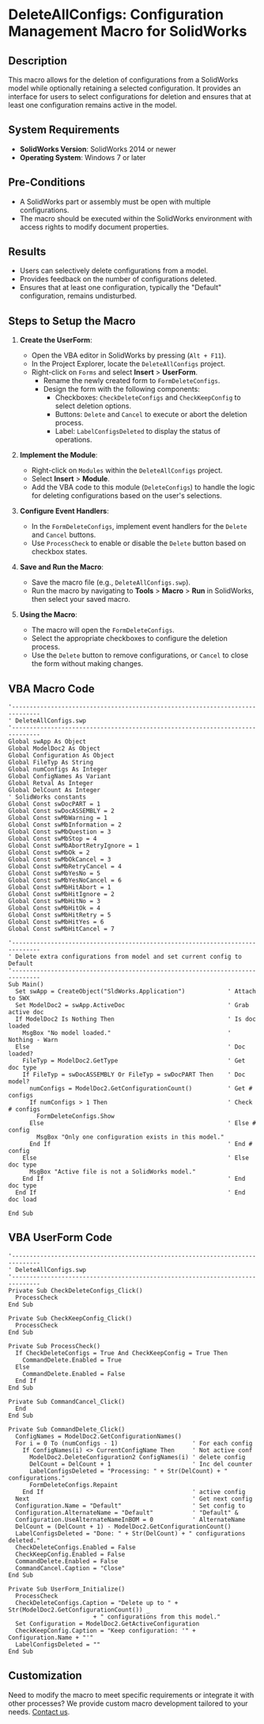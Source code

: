 # DeleteAllConfigs: Configuration Management Macro for SolidWorks

## Description
This macro allows for the deletion of configurations from a SolidWorks model while optionally retaining a selected configuration. It provides an interface for users to select configurations for deletion and ensures that at least one configuration remains active in the model.

## System Requirements
- **SolidWorks Version**: SolidWorks 2014 or newer
- **Operating System**: Windows 7 or later

## Pre-Conditions
- A SolidWorks part or assembly must be open with multiple configurations.
- The macro should be executed within the SolidWorks environment with access rights to modify document properties.

## Results
- Users can selectively delete configurations from a model.
- Provides feedback on the number of configurations deleted.
- Ensures that at least one configuration, typically the "Default" configuration, remains undisturbed.

## Steps to Setup the Macro

1. **Create the UserForm**:
   - Open the VBA editor in SolidWorks by pressing (`Alt + F11`).
   - In the Project Explorer, locate the `DeleteAllConfigs` project.
   - Right-click on `Forms` and select **Insert** > **UserForm**.
     - Rename the newly created form to `FormDeleteConfigs`.
     - Design the form with the following components:
       - Checkboxes: `CheckDeleteConfigs` and `CheckKeepConfig` to select deletion options.
       - Buttons: `Delete` and `Cancel` to execute or abort the deletion process.
       - Label: `LabelConfigsDeleted` to display the status of operations.

2. **Implement the Module**:
   - Right-click on `Modules` within the `DeleteAllConfigs` project.
   - Select **Insert** > **Module**.
   - Add the VBA code to this module (`DeleteConfigs`) to handle the logic for deleting configurations based on the user's selections.

3. **Configure Event Handlers**:
   - In the `FormDeleteConfigs`, implement event handlers for the `Delete` and `Cancel` buttons.
   - Use `ProcessCheck` to enable or disable the `Delete` button based on checkbox states.

4. **Save and Run the Macro**:
   - Save the macro file (e.g., `DeleteAllConfigs.swp`).
   - Run the macro by navigating to **Tools** > **Macro** > **Run** in SolidWorks, then select your saved macro.

5. **Using the Macro**:
   - The macro will open the `FormDeleteConfigs`.
   - Select the appropriate checkboxes to configure the deletion process.
   - Use the `Delete` button to remove configurations, or `Cancel` to close the form without making changes.

## VBA Macro Code

```vbnet
'------------------------------------------------------------------------------
' DeleteAllConfigs.swp 
'------------------------------------------------------------------------------
Global swApp As Object
Global ModelDoc2 As Object
Global Configuration As Object
Global FileTyp As String
Global numConfigs As Integer
Global ConfigNames As Variant
Global Retval As Integer
Global DelCount As Integer
' SolidWorks constants
Global Const swDocPART = 1
Global Const swDocASSEMBLY = 2
Global Const swMbWarning = 1
Global Const swMbInformation = 2
Global Const swMbQuestion = 3
Global Const swMbStop = 4
Global Const swMbAbortRetryIgnore = 1
Global Const swMbOk = 2
Global Const swMbOkCancel = 3
Global Const swMbRetryCancel = 4
Global Const swMbYesNo = 5
Global Const swMbYesNoCancel = 6
Global Const swMbHitAbort = 1
Global Const swMbHitIgnore = 2
Global Const swMbHitNo = 3
Global Const swMbHitOk = 4
Global Const swMbHitRetry = 5
Global Const swMbHitYes = 6
Global Const swMbHitCancel = 7

'------------------------------------------------------------------------------
' Delete extra configurations from model and set current config to Default
'------------------------------------------------------------------------------
Sub Main()
  Set swApp = CreateObject("SldWorks.Application")            ' Attach to SWX
  Set ModelDoc2 = swApp.ActiveDoc                             ' Grab active doc
  If ModelDoc2 Is Nothing Then                                ' Is doc loaded
    MsgBox "No model loaded."                                 ' Nothing - Warn
  Else                                                        ' Doc loaded?
    FileTyp = ModelDoc2.GetType                               ' Get doc type
    If FileTyp = swDocASSEMBLY Or FileTyp = swDocPART Then    ' Doc model?
      numConfigs = ModelDoc2.GetConfigurationCount()          ' Get # configs
      If numConfigs > 1 Then                                  ' Check # configs
        FormDeleteConfigs.Show
      Else                                                    ' Else # config
        MsgBox "Only one configuration exists in this model."
      End If                                                  ' End # config
    Else                                                      ' Else doc type
      MsgBox "Active file is not a SolidWorks model."
    End If                                                    ' End doc type
  End If                                                      ' End doc load

End Sub
```

## VBA UserForm Code

```vbnet
'------------------------------------------------------------------------------
' DeleteAllConfigs.swp
'------------------------------------------------------------------------------
Private Sub CheckDeleteConfigs_Click()
  ProcessCheck
End Sub

Private Sub CheckKeepConfig_Click()
  ProcessCheck
End Sub

Private Sub ProcessCheck()
  If CheckDeleteConfigs = True And CheckKeepConfig = True Then
    CommandDelete.Enabled = True
  Else
    CommandDelete.Enabled = False
  End If
End Sub

Private Sub CommandCancel_Click()
  End
End Sub

Private Sub CommandDelete_Click()
  ConfigNames = ModelDoc2.GetConfigurationNames()
  For i = 0 To (numConfigs - 1)                     ' For each config
    If ConfigNames(i) <> CurrentConfigName Then     ' Not active conf
      ModelDoc2.DeleteConfiguration2 ConfigNames(i) ' delete config
      DelCount = DelCount + 1                       ' Inc del counter
      LabelConfigsDeleted = "Processing: " + Str(DelCount) + " configurations."
      FormDeleteConfigs.Repaint
    End If                                          ' active config
  Next                                              ' Get next config
  Configuration.Name = "Default"                    ' Set config to
  Configuration.AlternateName = "Default"           ' "Default" &
  Configuration.UseAlternateNameInBOM = 0           ' AlternateName
  DelCount = (DelCount + 1) - ModelDoc2.GetConfigurationCount()
  LabelConfigsDeleted = "Done: " + Str(DelCount) + " configurations deleted."
  CheckDeleteConfigs.Enabled = False
  CheckKeepConfig.Enabled = False
  CommandDelete.Enabled = False
  CommandCancel.Caption = "Close"
End Sub

Private Sub UserForm_Initialize()
  ProcessCheck
  CheckDeleteConfigs.Caption = "Delete up to " + Str(ModelDoc2.GetConfigurationCount()) _
                        + " configurations from this model."
  Set Configuration = ModelDoc2.GetActiveConfiguration
  CheckKeepConfig.Caption = "Keep configuration: '" + Configuration.Name + "'"
  LabelConfigsDeleted = ""
End Sub
```

## Customization
Need to modify the macro to meet specific requirements or integrate it with other processes? We provide custom macro development tailored to your needs. [Contact us](https://bluebyte.biz/contact).